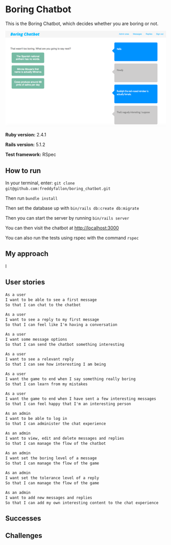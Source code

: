 # Boring Chatbot

This is the Boring Chatbot, which decides whether you are boring or not.

![](boring-chatbot.png)

**Ruby version:** 2.4.1

**Rails version:** 5.1.2

**Test framework:** RSpec

## How to run

In your terminal, enter:
`git clone git@github.com:freddyfallon/boring_chatbot.git`

Then run `bundle install`

Then set the database up with `bin/rails db:create db:migrate`

Then you can start the server by running `bin/rails server`

You can then visit the chatbot at  [http://localhost:3000](http://localhost:3000)

You can also run the tests using rspec with the command `rspec`

## My approach

I

## User stories

```
As a user
I want to be able to see a first message
So that I can chat to the chatbot
```

```
As a user
I want to see a reply to my first message
So that I can feel like I'm having a conversation

```

```
As a user
I want some message options
So that I can send the chatbot something interesting

```

```
As a user
I want to see a relevant reply
So that I can see how interesting I am being

```

```
As a user
I want the game to end when I say something really boring
So that I can learn from my mistakes

```

```
As a user
I want the game to end when I have sent a few interesting messages
So that I can feel happy that I'm an interesting person

```

```
As an admin
I want to be able to log in
So that I can administer the chat experience

```

```
As an admin
I want to view, edit and delete messages and replies
So that I can manage the flow of the chatbot

```

```
As an admin
I want set the boring level of a message
So that I can manage the flow of the game

```

```
As an admin
I want set the tolerance level of a reply
So that I can manage the flow of the game

```

```
As an admin
I want to add new messages and replies
So that I can add my own interesting content to the chat experience

```


## Successes

## Challenges
